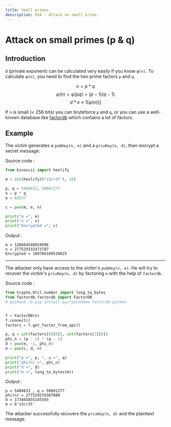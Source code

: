 ```yaml
---
title: Small primes
description: RSA - Attack on small prime.
---
```


# Attack on small primes (p & q)

## Introduction

`d` (private exponent) can be calculated very easily if you know `φ(n)`. To calculate `φ(n)`, you need to find the two prime factors `p` and `q`.

$$
n = p * q
$$
$$
\varphi(n) = \varphi(pq) = (p - 1)(q - 1)
$$
$$
d * e \equiv 1 [\varphi(n))]
$$

If `n` is small (< 256 bits) you can bruteforce `p` and `q`, or you can use a well-known database like [factordb](http://factordb.com/) which contains a lot of factors.

## Example

The victim generates a `pubKey(n, e)` and a `privKey(n, d)`, then encrypt a secret message.

Source code :

```python
from binascii import hexlify

m = int(hexlify(b"s3cr3t"), 16)

p, q = 5484631, 50601277
n = p * q
e = 65537

c = pow(m, e, n)

print("m =", m)
print("n =", n)
print("Encrypted =", c)
```

Output :

```
m = 126664548954996
n = 277529332473787
Encrypted = 189766109539025
```

---

The attacker only have access to the victim's `pubKey(n, e)`. He will try to recover the victim's `privKey(n, d)` by factoring `n` with the help of `factordb`.

Source code :

```python
from Crypto.Util.number import long_to_bytes
from factordb.factordb import FactorDB
# python3 -m pip install pycryptodome factordb-python


f = FactorDB(n)
f.connect()
factors = f.get_factor_from_api()

p, q = int(factors[0][0]), int(factors[1][0])
phi_n = (p - 1) * (q - 1)
d = pow(e, -1, phi_n)
m = pow(c, d, n)

print("p =", p, ", q =", q)
print("phi(n) =", phi_n)
print("d =", d)
print("m =", long_to_bytes(m))
```

Output :

```
p = 5484631 , q = 50601277
phi(n) = 277529276387880
d = 173465855145593
m = b's3cr3t'
```

The attacker successfully recovers the `privKey(n, d)` and the plaintext message.